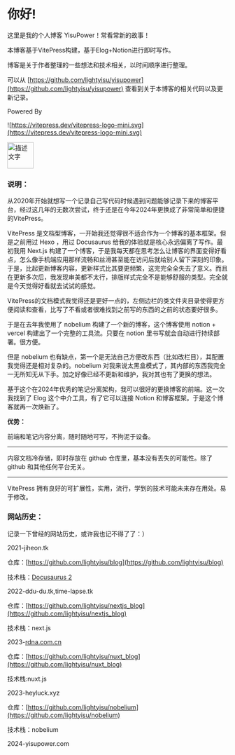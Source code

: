 

# 你好!

这里是我的个人博客 YisuPower！常看常新的故事！

本博客基于VitePress构建，基于Elog+Notion进行即时写作。

博客是关于作者整理的一些想法和技术相关，以时间顺序进行整理。

可以从 [https://github.com/lightyisu/yisupower](https://github.com/lightyisu/yisupower) 查看到关于本博客的相关代码以及更新记录。

Powered By

![https://vitepress.dev/vitepress-logo-mini.svg](https://vitepress.dev/vitepress-logo-mini.svg)

<img src="https://elog.1874.cool/logo.png" width="60" height="60" alt="描述文字">

### 说明：

从2020年开始就想写一个记录自己写代码时候遇到问题能够记录下来的博客平台，经过这几年的无数次尝试，终于还是在今年2024年更换成了非常简单和便捷的VitePress。

VitePress 是文档型博客，一开始我还觉得很不适合作为一个博客的基本框架。但是之前用过 Hexo ，用过 Docusaurus 给我的体验就是核心永远偏离了写作。最初我用 Next.js 构建了一个博客，于是我每天都在思考怎么让博客的界面变得好看点，怎么像手机端应用那样流畅和丝滑甚至能在访问后就给别人留下深刻的印象。于是，比起更新博客内容，更新样式比其要更频繁，这完完全全失去了意义。而且在更新多次后，我发现审美都不太行，排版样式完全不是能够舒服的类型。完全就是今天觉得好看就去试试的感觉。

VitePress的文档模式我觉得还是更好一点的，左侧边栏的类文件夹目录使得更方便阅读和查看，比写了不看或者很难找到之前写的东西的之前的状态要好很多。

于是在去年我使用了 nobelium 构建了一个新的博客，这个博客使用 notion + vercel 构建出了一个完整的工具流。只要在 notion 里书写就会自动进行持续部署。很方便。

但是 nobelium 也有缺点，第一个是无法自己方便改东西（比如改栏目），其配置我觉得还是相对复杂的。nobelium 对我来说太黑盒模式了，其内部的东西我完全一无所知无从下手。加之好像已经不更新和维护，我对其也有了更换的想法。

基于这个在2024年优秀的笔记分离架构，我可以很好的更换博客的前端。这一次我找到了 Elog 这个中介工具，有了它可以连接 Notion 和博客框架。于是这个博客就再一次焕新了。

**优势：**

前端和笔记内容分离，随时随地可写，不拘泥于设备。

---

内容文档冷存储，即时存放在 github 仓库里，基本没有丢失的可能性。除了 github 和其他任何平台无关。

---

VitePress 拥有良好的可扩展性，实用，流行，学到的技术可能未来存在用处。易于修改。

### 网站历史：

记录一下曾经的网站历史，或许我也记不得了了：）

2021-jiheon.tk

仓库：[https://github.com/lightyisu/blog](https://github.com/lightyisu/blog)

技术栈：[Docusaurus 2](https://v2.docusaurus.io/) 

2022-ddu-du.tk,time-lapse.tk

仓库：[https://github.com/lightyisu/nextjs_blog](https://github.com/lightyisu/nextjs_blog)

技术栈：next.js

2023-[rdna.com.cn](http://rdna.com.cn/)

仓库：[https://github.com/lightyisu/nuxt_blog](https://github.com/lightyisu/nuxt_blog)

技术栈:nuxt.js

2023-heyluck.xyz

仓库：[https://github.com/lightyisu/nobelium](https://github.com/lightyisu/nobelium)

技术栈：nobelium

2024-yisupower.com